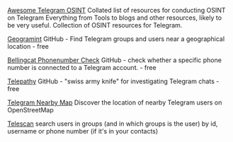 
[Awesome Telegram OSINT](https://github.com/ItIsMeCall911/Awesome-Telegram-OSINT)
Collated list of resources for conducting OSINT on Telegram
Everything from Tools to blogs and other resources, likely to be very useful.
Collection of OSINT resources for Telegram.

[Geogramint](https://github.com/Alb-310/Geogramint)
GitHub - Find Telegram groups and users near a geographical location - free

[Bellingcat Phonenumber Check](https://github.com/bellingcat/telegram-phone-number-checker)
GitHub - check whether a specific phone number is connected to a Telegram account. - free

[Telepathy](https://github.com/jordanwildon/Telepathy)
GitHub - "swiss army knife" for investigating Telegram chats - free

[Telegram Nearby Map](https://github.com/tejado/telegram-nearby-map)
Discover the location of nearby Telegram users on OpenStreetMap

[Telescan](https://github.com/pielco11/telescan)
search users in groups (and in which groups is the user) by id, username or phone number (if it's in your contacts)
